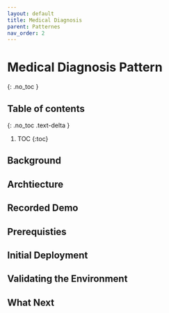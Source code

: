 ```yaml
---
layout: default
title: Medical Diagnosis
parent: Patternes
nav_order: 2
---
```


# Medical Diagnosis Pattern
{: .no_toc }

## Table of contents
{: .no_toc .text-delta }

1. TOC
{:toc}

## Background

## Archtiecture

## Recorded Demo

## Prerequisties

## Initial Deployment

## Validating the Environment

## What Next
